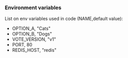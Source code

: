 ### Environment variables
List on env variables used in code (NAME,default value):
* OPTION_A, "Cats"
* OPTION_B, "Dogs"
* VOTE_VERSION, "v1"
* PORT, 80
* REDIS_HOST, "redis"